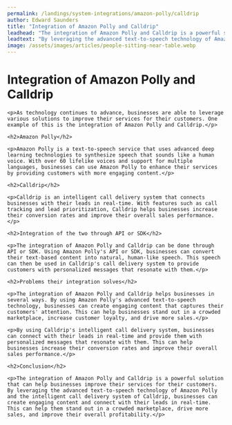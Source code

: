 ```yaml
---
permalink: /landings/system-integrations/amazon-polly/calldrip
author: Edward Saunders
title: "Integration of Amazon Polly and Calldrip"
leadhead: "The integration of Amazon Polly and Calldrip is a powerful solution that can help businesses improve their services for their customers"
leadtext: "By leveraging the advanced text-to-speech technology of Amazon Polly and the intelligent call delivery system of Calldrip, businesses can create engaging content and connect with their leads in real-time. This can help them stand out in a crowded marketplace, drive more sales, and improve their overall profitability."
image: /assets/images/articles/people-sitting-near-table.webp
---
```

<div class="arttext">
	<h1>Integration of Amazon Polly and Calldrip</h1>

	<p>As technology continues to advance, businesses are able to leverage various solutions to improve their services for their customers. One example of this is the integration of Amazon Polly and Calldrip.</p>

	<h2>Amazon Polly</h2>

	<p>Amazon Polly is a text-to-speech service that uses advanced deep learning technologies to synthesize speech that sounds like a human voice. With over 60 lifelike voices and support for multiple languages, businesses can use Amazon Polly to enhance their services by providing customers with more engaging content.</p>

	<h2>Calldrip</h2>

	<p>Calldrip is an intelligent call delivery system that connects businesses with their leads in real-time. With features such as call tracking and lead prioritization, Calldrip helps businesses increase their conversion rates and improve their overall sales performance.</p>

	<h2>Integration of the two through API or SDK</h2>

	<p>The integration of Amazon Polly and Calldrip can be done through API or SDK. Using Amazon Polly's API or SDK, businesses can convert their text-based content into natural, human-like speech. This speech can then be used in Calldrip's call delivery system to provide customers with personalized messages that resonate with them.</p>

	<h2>Problems their integration solves</h2>

	<p>The integration of Amazon Polly and Calldrip helps businesses in several ways. By using Amazon Polly's advanced text-to-speech technology, businesses can create engaging content that captures their customers' attention. This can help businesses stand out in a crowded marketplace, increase customer loyalty, and drive more sales.</p>

	<p>By using Calldrip's intelligent call delivery system, businesses can connect with their leads in real-time and provide them with personalized messages that resonate with them. This can help businesses increase their conversion rates and improve their overall sales performance.</p>

	<h2>Conclusion</h2>

	<p>The integration of Amazon Polly and Calldrip is a powerful solution that can help businesses improve their services for their customers. By leveraging the advanced text-to-speech technology of Amazon Polly and the intelligent call delivery system of Calldrip, businesses can create engaging content and connect with their leads in real-time. This can help them stand out in a crowded marketplace, drive more sales, and improve their overall profitability.</p>

</div>